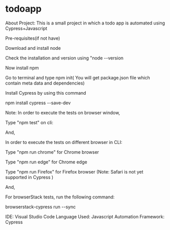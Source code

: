 # todoapp
About Project: This is a small project in which a todo app is automated using Cypress+Javascript

Pre-requisites(if not have)

Download and install node

Check the installation and version using "node --version

Now install npm

Go to terminal and type npm init( You will get package.json file which contain meta data and dependencies)

Install Cypress by using this command

npm install cypress --save-dev


Note:
In order to execute the tests on browser window, 

Type "npm test" on cli:

And,

In order to execute the tests on different browser in CLI:

Type "npm run chrome" for Chrome browser

Type "npm run edge" for Chrome edge 

Type "npm run Firefox" for Firefox browser (Note: Safari is not yet supported in Cypress )

And, 

For browserStack tests, run the following command:

browserstack-cypress run --sync 


IDE: Visual Studio Code Language Used: Javascript Automation Framework: Cypress

